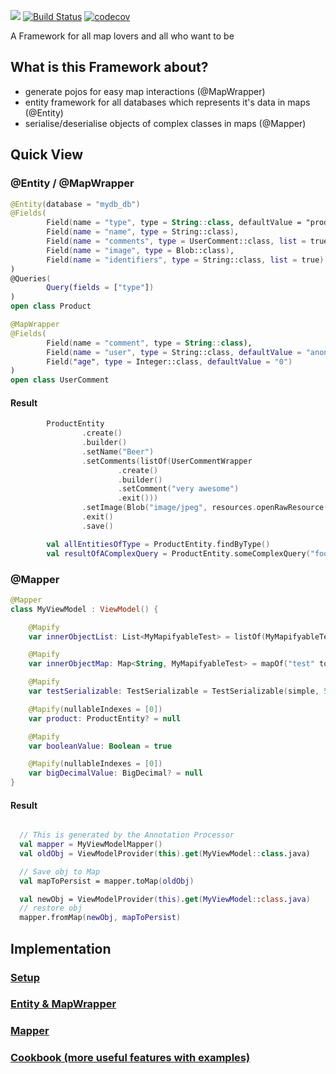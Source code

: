 [![](https://jitpack.io/v/SchwarzIT/andcouchbaseentity.svg)](https://jitpack.io/#SchwarzIT/andcouchbaseentity)
[![Build Status](https://app.travis-ci.com/SchwarzIT/andcouchbaseentity.svg?branch=master)](https://travis-ci.com/github/SchwarzIT/andcouchbaseentity)
[![codecov](https://codecov.io/gh/SchwarzIT/andcouchbaseentity/branch/master/graph/badge.svg)](https://codecov.io/gh/SchwarzIT/andcouchbaseentity)


A Framework for all map lovers and all who want to be

## What is this Framework about?

* generate pojos for easy map interactions (@MapWrapper)
* entity framework for all databases which represents it's data in maps (@Entity)
* serialise/deserialise objects of complex classes in maps (@Mapper)


## Quick View

### @Entity / @MapWrapper

```kotlin
@Entity(database = "mydb_db")
@Fields(
        Field(name = "type", type = String::class, defaultValue = "product", readonly = true),
        Field(name = "name", type = String::class),
        Field(name = "comments", type = UserComment::class, list = true),
        Field(name = "image", type = Blob::class),
        Field(name = "identifiers", type = String::class, list = true)
)
@Queries(
        Query(fields = ["type"])
)
open class Product
```

```kotlin
@MapWrapper
@Fields(
        Field(name = "comment", type = String::class),
        Field(name = "user", type = String::class, defaultValue = "anonymous"),
        Field("age", type = Integer::class, defaultValue = "0")
)
open class UserComment
```
#### Result

```kotlin
        ProductEntity
                .create()
                .builder()
                .setName("Beer")
                .setComments(listOf(UserCommentWrapper
                        .create()
                        .builder()
                        .setComment("very awesome")
                        .exit()))
                .setImage(Blob("image/jpeg", resources.openRawResource(R.raw.ic_kaufland_placeholder)))
                .exit()
                .save()

        val allEntitiesOfType = ProductEntity.findByType()
        val resultOfAComplexQuery = ProductEntity.someComplexQuery("foo")
```

### @Mapper

```kotlin
@Mapper
class MyViewModel : ViewModel() {

    @Mapify
    var innerObjectList: List<MyMapifyableTest> = listOf(MyMapifyableTest(simple))

    @Mapify
    var innerObjectMap: Map<String, MyMapifyableTest> = mapOf("test" to MyMapifyableTest(simple))

    @Mapify
    var testSerializable: TestSerializable = TestSerializable(simple, 5)

    @Mapify(nullableIndexes = [0])
    var product: ProductEntity? = null

    @Mapify
    var booleanValue: Boolean = true

    @Mapify(nullableIndexes = [0])
    var bigDecimalValue: BigDecimal? = null
}
```
#### Result

 ``` kotlin

   // This is generated by the Annotation Processor
   val mapper = MyViewModelMapper()
   val oldObj = ViewModelProvider(this).get(MyViewModel::class.java)

   // Save obj to Map
   val mapToPersist = mapper.toMap(oldObj)

   val newObj = ViewModelProvider(this).get(MyViewModel::class.java)
   // restore obj
   mapper.fromMap(newObj, mapToPersist)

 ```



## Implementation

### [**Setup**](https://github.com/SchwarzIT/andcouchbaseentity/wiki/%5B1%5D-Setup)

### [**Entity & MapWrapper**](https://github.com/SchwarzIT/andcouchbaseentity/wiki/%5B2%5D-Entity---MapWrapper)

### [**Mapper**](https://github.com/SchwarzIT/andcouchbaseentity/wiki/%5B3%5D-Mapper)

### [**Cookbook (more useful features with examples)**](https://github.com/SchwarzIT/andcouchbaseentity/wiki/%5B5%5D-Cookbook)
  

